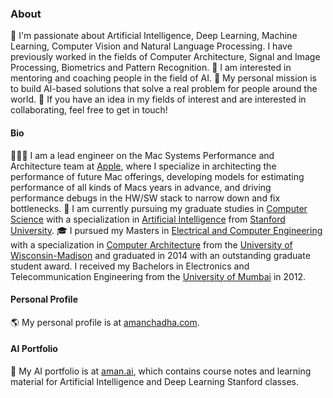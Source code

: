 ### About

🔭 I'm passionate about Artificial Intelligence, Deep Learning, Machine Learning, Computer Vision and Natural Language Processing. I have previously worked in the fields of Computer Architecture, Signal and Image Processing, Biometrics and Pattern Recognition. 
💬 I am interested in mentoring and coaching people in the field of AI.
🚀 My personal mission is to build AI-based solutions that solve a real problem for people around the world.
👯 If you have an idea in my fields of interest and are interested in collaborating, feel free to get in touch! 

#### Bio

👨🏻‍💻 I am a lead engineer on the Mac Systems Performance and Architecture team at [Apple](https://www.apple.com/), where I specialize in architecting the performance of future Mac offerings, developing models for estimating performance of all kinds of Macs years in advance, and driving performance debugs in the HW/SW stack to narrow down and fix bottlenecks. 
🌱 I am currently pursuing my graduate studies in [Computer Science](https://cs.stanford.edu/) with a specialization in [Artificial Intelligence](http://ai.stanford.edu/) from [Stanford University](https://www.stanford.edu/). 
🎓 I pursued my Masters in [Electrical and Computer Engineering](http://www.ece.wisc.edu/) with a specialization in [Computer Architecture](http://rsrch.cs.wisc.edu/arch/uwarch/?q=node/69) from the [University of Wisconsin-Madison](https://www.wisc.edu/) and graduated in 2014 with an outstanding graduate student award. I received my Bachelors in Electronics and Telecommunication Engineering from the [University of Mumbai](https://www.mu.ac.in/) in 2012.

#### Personal Profile

🌎 My personal profile is at [amanchadha.com](https://www.amanchadha.com).

#### AI Portfolio

💼 My AI portfolio is at [aman.ai](https://www.aman.ai), which contains course notes and learning material for Artificial Intelligence and Deep Learning Stanford classes.
